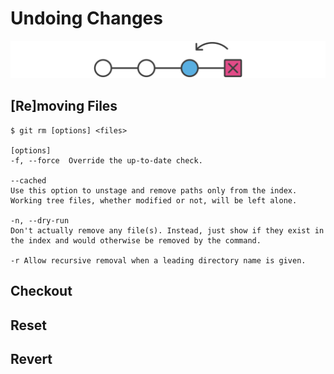 # Undoing Changes 

![](img/undo.svg)

## [Re]moving Files
```
$ git rm [options] <files>

[options]
-f, --force  Override the up-to-date check.

--cached 
Use this option to unstage and remove paths only from the index. 
Working tree files, whether modified or not, will be left alone.

-n, --dry-run
Don't actually remove any file(s). Instead, just show if they exist in the index and would otherwise be removed by the command.

-r Allow recursive removal when a leading directory name is given.
```


## Checkout

## Reset

## Revert

